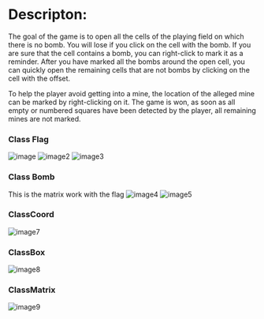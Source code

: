 # Descripton:
The goal of the game is to open all the cells of the playing field on which there is no bomb. You will lose if you click on the cell with the bomb. If you are sure that the cell contains a bomb, you can right-click to mark it as a reminder. After you have marked all the bombs around the open cell, you can quickly open the remaining cells that are not bombs by clicking on the cell with the offset.

To help the player avoid getting into a mine, the location of the alleged mine can be marked by right-clicking on it. The game is won, as soon as all empty or numbered squares have been detected by the player, all remaining mines are not marked.

### Class Flag
![image](./classflag/img.jpg)
![image2](./classflag/img2.jpg)
![image3](./classflag/img3.jpg)

### Class Bomb
This is the matrix work with the flag
![image4](./classBomb/img4.jpeg)
![image5](./classBomb/img5.jpeg)

### ClassCoord 
![image7](./classCoord/img7.jpeg)

### ClassBox
![image8](./classBox/img8.jpeg)

### ClassMatrix
![image9](./classMatrix/img9.jpeg)
